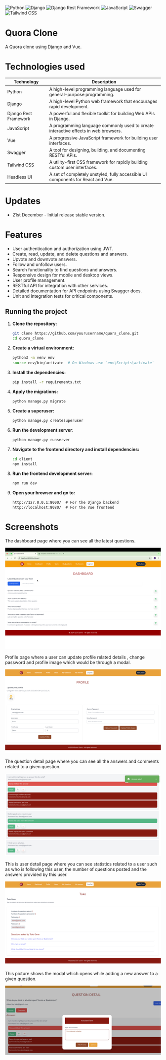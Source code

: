 ![Python](https://img.shields.io/badge/python-3670A0?style=for-the-badge&logo=python&logoColor=ffdd54)
![Django](https://img.shields.io/badge/Django-092E20?style=for-the-badge&logo=django&logoColor=green)
![Django Rest Framework](https://img.shields.io/badge/django%20rest-ff1709?style=for-the-badge&logo=django&logoColor=white)
![JavaScript](https://img.shields.io/badge/javascript-F7DF1E?style=for-the-badge&logo=javascript&logoColor=black)
![Swagger](https://img.shields.io/badge/-Swagger-%23Clojure?style=for-the-badge&logo=swagger&logoColor=white)
![Tailwind CSS](https://img.shields.io/badge/-Tailwind%20CSS-%2338B2AC?style=for-the-badge&logo=tailwind-css&logoColor=white)

# Quora Clone

A Quora clone using Django and Vue.

# Technologies used

| Technology             | Description                                                                 |
|------------------------|-----------------------------------------------------------------------------|
| Python                 | A high-level programming language used for general-purpose programming.     |
| Django                 | A high-level Python web framework that encourages rapid development.        |
| Django Rest Framework  | A powerful and flexible toolkit for building Web APIs in Django.            |
| JavaScript             | A programming language commonly used to create interactive effects in web browsers. |
| Vue                    | A progressive JavaScript framework for building user interfaces.            |
| Swagger                | A tool for designing, building, and documenting RESTful APIs.               |
| Tailwind CSS           | A utility-first CSS framework for rapidly building custom user interfaces.  |
| Headless UI            | A set of completely unstyled, fully accessible UI components for React and Vue. |

# Updates

- 21st December - Initial release stable version.

# Features

- User authentication and authorization using JWT.
- Create, read, update, and delete questions and answers.
- Upvote and downvote answers.
- Follow and unfollow users.
- Search functionality to find questions and answers.
- Responsive design for mobile and desktop views.
- User profile management.
- RESTful API for integration with other services.
- Detailed documentation for API endpoints using Swagger docs.
- Unit and integration tests for critical components.

## Running the project

1. **Clone the repository:**
    ```bash
    git clone https://github.com/yourusername/quora_clone.git
    cd quora_clone
    ```

2. **Create a virtual environment:**
    ```bash
    python3 -m venv env
    source env/bin/activate  # On Windows use `env\Scripts\activate`
    ```

3. **Install the dependencies:**
    ```bash
    pip install -r requirements.txt
    ```

4. **Apply the migrations:**
    ```bash
    python manage.py migrate
    ```

5. **Create a superuser:**
    ```bash
    python manage.py createsuperuser
    ```

6. **Run the development server:**
    ```bash
    python manage.py runserver
    ```

7. **Navigate to the frontend directory and install dependencies:**
    ```bash
    cd client
    npm install
    ```

8. **Run the frontend development server:**
    ```bash
    npm run dev
    ```

9. **Open your browser and go to:**
    ```
    http://127.0.0.1:8000/  # For the Django backend
    http://localhost:8080/  # For the Vue frontend
    ```

# Screenshots

The dashboard page where you can see all the latest questions.

![Screenshot 1](screenshots/1.png)

Profile page where a user can update profile related details , change password and profile image which would be through a modal.

![Screenshot 2](screenshots/2.png)

The question detail page where you can see all the answers and comments related to a given question.

![Screenshot 3](screenshots/3.png)

This is user detail page where you can see statistics related to a user such as who is following this user, the number of questions posted and the answers provided by this user.

![Screenshot 4](screenshots/4.png)

This picture shows the modal which opens while adding a new answer to a given question.

![Screenshot 5](screenshots/5.png)